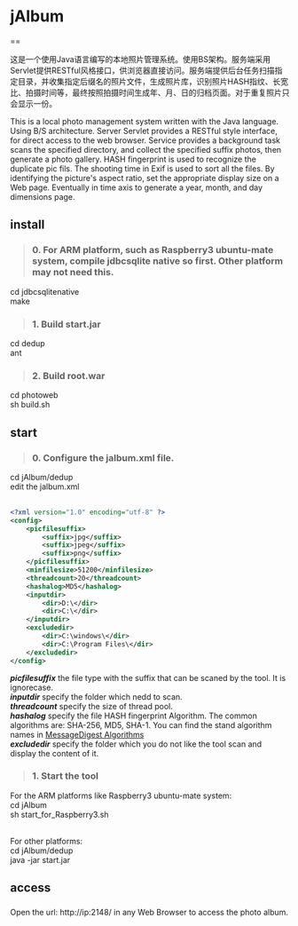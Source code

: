 # jAlbum

==

这是一个使用Java语言编写的本地照片管理系统。使用BS架构。服务端采用Servlet提供RESTful风格接口，供浏览器直接访问。服务端提供后台任务扫描指定目录，并收集指定后缀名的照片文件，生成照片库，识别照片HASH指纹、长宽比、拍摄时间等，最终按照拍摄时间生成年、月、日的归档页面。对于重复照片只会显示一份。

This is a local photo management system written with the Java language. Using B/S architecture. Server Servlet provides a RESTful style interface, for direct access to the web browser. Service provides a background task scans the specified directory, and collect the specified suffix photos, then generate a photo gallery. HASH fingerprint is used to recognize the duplicate pic fils. The shooting time in Exif is used to sort all the files. By identifying the picture's aspect ratio, set the appropriate display size on a Web page. Eventually in time axis to generate a year, month, and day dimensions page.

## install
>### 0. For ARM platform, such as Raspberry3 ubuntu-mate system, compile jdbcsqlite native so first. Other platform may not need this.
cd jdbcsqlitenative<br/>
make

>### 1. Build start.jar
cd dedup
<br/>
ant 

>### 2. Build root.war
cd photoweb<br/>
sh build.sh


## start
>### 0. Configure the jalbum.xml file.
cd jAlbum/dedup<br/>
edit the jalbum.xml
<br/><br/>
```xml
<?xml version="1.0" encoding="utf-8" ?>  
<config>
    <picfilesuffix>
        <suffix>jpg</suffix>
        <suffix>jpeg</suffix>
        <suffix>png</suffix>
    </picfilesuffix>   
    <minfilesize>51200</minfilesize>
    <threadcount>20</threadcount>
    <hashalog>MD5</hashalog>
    <inputdir>
        <dir>D:\</dir>
        <dir>C:\</dir>
    </inputdir>
    <excludedir>
        <dir>C:\windows\</dir>
        <dir>C:\Program Files\</dir>
    </excludedir>
</config>
```
***picfilesuffix*** the file type with the suffix that can be scaned by the tool. It is ignorecase. <br/>
***inputdir*** specify the folder which nedd to scan.<br/>
***threadcount*** specify the size of thread pool.<br/>
***hashalog*** specify the file HASH fingerprint Algorithm. The common algorithms are: SHA-256, MD5, SHA-1. You can find the stand algorithm names in [MessageDigest Algorithms](https://docs.oracle.com/javase/8/docs/technotes/guides/security/StandardNames.html#MessageDigest)<br/>
***excludedir*** specify the folder which you do not like the tool scan and display the content of it.
<br/>

>### 1. Start the tool
For the ARM platforms like Raspberry3 ubuntu-mate system: <br/>
cd jAlbum<br/>
sh start_for_Raspberry3.sh <br/> <br/>

For other platforms: <br/>
cd jAlbum/dedup <br/>
java -jar start.jar <br/>


## access
>###

Open the url: http://ip:2148/ in any Web Browser to access the photo album.





